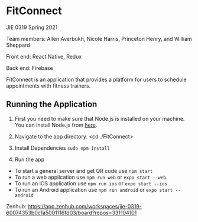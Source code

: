 # FitConnect
JIE 0319 Spring 2021

Team members: Allen Averbukh, Nicole Harris, Princeton Henry, and William Sheppard

Front end: React Native, Redux

Back end: Firebase

FitConnect is an application that provides a platform for users to schedule appointments with fitness trainers. 

## Running the Application

1. First you need to make sure that Node.js is installed on your machine. You can install Node.js from [here](https://nodejs.org/en/download/).

1. Navigate to the app directory. <cd ./FitConnect>

1. Install Dependencies `sudo npm install`

1. Run the app

* To start a general server and get QR code use `npm start`
* To run a web application use `npm run web` or `expo start --web`
* To run an iOS application use `npm run ios` or `expo start --ios`
* To run an Android application use `npm run android` or `expo start --android`

Zenhub: https://app.zenhub.com/workspaces/jie-0319-60074353b0c1a5001116fd03/board?repos=331104101

